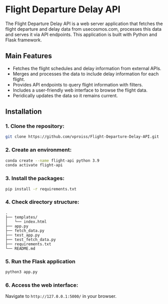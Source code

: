 # Flight Departure Delay API

The Flight Departure Delay API is a web server application that fetches the flight departure and delay data from usecosmos.com, processes this data and serves it via API endpoints. This application is built with Python and Flask framework.

## Main Features

* Fetches the flight schedules and delay information from external APIs.
* Merges and processes the data to include delay information for each flight. 
* Provides API endpoints to query flight information with filters.
* Includes a user-friendly web interface to browse the flight data.
* Peridically updates the data so it remains current.

## Installation

### 1. Clone the repository:
```sh
git clone https://github.com/vproiss/Flight-Departure-Delay-API.git
```

### 2. Create an environment:
```sh
conda create --name flight-api python 3.9
conda activate flight-api
```

### 3. Install the packages:
```sh
pip install -r requirements.txt
```

### 4. Check directory structure:
```
.
├── templates/
│   └── index.html
├── app.py
├── fetch_data.py
├── test_app.py
├── test_fetch_data.py
├── requirements.txt
└── README.md
```

### 5. Run the Flask application
```sh
python3 app.py
```

### 6. Access the web interface:
Navigate to `http://127.0.0.1:5000/` in your browser. 